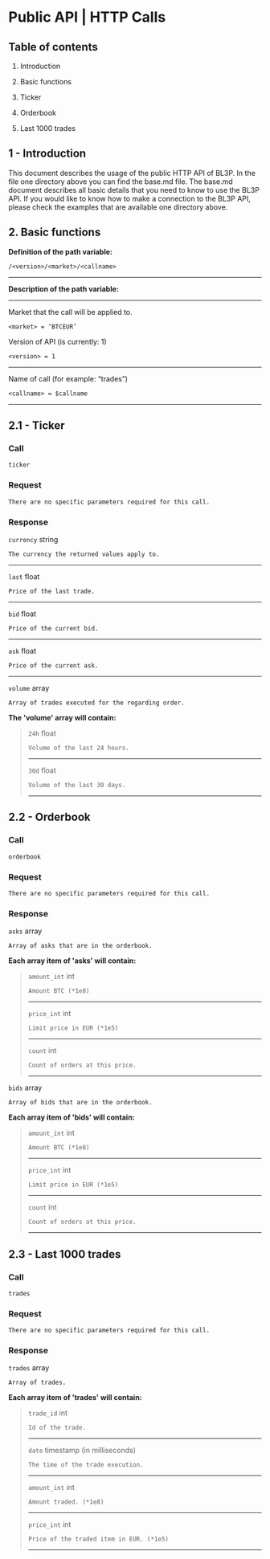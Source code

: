 # Public API | HTTP Calls

## Table of contents

1. Introduction
2. Basic functions

  1. Ticker
  2. Orderbook
  3. Last 1000 trades

## 1 - Introduction

This document describes the usage of the public HTTP API of BL3P.
In the file one directory above you can find the base.md file.
The base.md document describes all basic details that you need to know to use the BL3P API.
If you would like to know how to make a connection to the BL3P API, please check the examples that are available one directory above.

## 2. Basic functions

**Definition of the path variable:**
```
/<version>/<market>/<callname>
```
___
**Description of the path variable:**

___
Market that the call will be applied to.

```
<market> = ‘BTCEUR’
```

Version of API (is currently: 1)
```text
<version> = 1
```

___
Name of call (for example: “trades”)
```text
<callname> = $callname
```
___

## 2.1 - Ticker

### Call

```text
ticker
```

### Request

```
There are no specific parameters required for this call.
```

### Response

`currency` string
```
The currency the returned values apply to.
```
___
`last` float
```
Price of the last trade.
```
___
`bid` float
```
Price of the current bid.
```
___
`ask` float
```
Price of the current ask.
```
___
`volume` array
```
Array of trades executed for the regarding order.
```
**The 'volume' array will contain:**
>`24h` float
>```
>Volume of the last 24 hours.
>```
>___
>`30d` float
>```
>Volume of the last 30 days.
>```
>___

## 2.2 - Orderbook

### Call

```text
orderbook
```

### Request

```
There are no specific parameters required for this call.
```

### Response
`asks` array
```
Array of asks that are in the orderbook.
```
**Each array item of 'asks' will contain:**

>`amount_int` int
>```
>Amount BTC (*1e8)
>```
>___
>`price_int` int
>```
>Limit price in EUR (*1e5)
>```
>___
>`count` int
>```
>Count of orders at this price.
>```
>___

`bids` array
```
Array of bids that are in the orderbook.
```
**Each array item of 'bids' will contain:**

>`amount_int` int
>```
>Amount BTC (*1e8)
>```
>___
>`price_int` int
>```
>Limit price in EUR (*1e5)
>```
>___
>`count` int
>```
>Count of orders at this price.
>```
>___

## 2.3 - Last 1000 trades

### Call

```text
trades
```

### Request

```
There are no specific parameters required for this call.
```

### Response

`trades` array
```
Array of trades.
```
**Each array item of 'trades' will contain:**
>`trade_id` int
>```
>Id of the trade.
>```
>___
>`date` timestamp (in milliseconds)
>```
>The time of the trade execution.
>```
>___
>`amount_int` int
>```
>Amount traded. (*1e8)
>```
>___
>`price_int` int
>```
>Price of the traded item in EUR. (*1e5)
>```
>___
